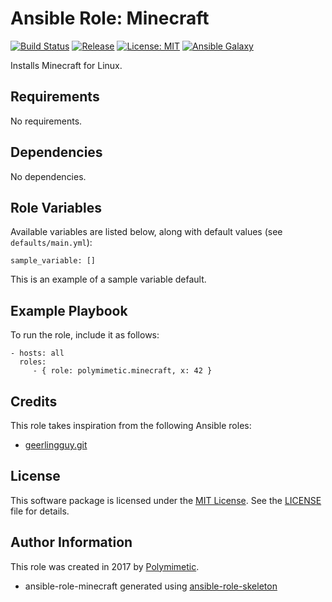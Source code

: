 # Ansible Role: Minecraft

[![Build Status](https://img.shields.io/travis/polymimetic/ansible-role-minecraft.svg?style=flat-square)](https://travis-ci.org/polymimetic/ansible-role-minecraft)
[![Release](https://img.shields.io/github/tag/polymimetic/ansible-role-minecraft.svg?style=flat-square)](https://github.com/polymimetic/ansible-role-minecraft/releases)
[![License: MIT](https://img.shields.io/badge/license-MIT%20License-brightgreen.svg?style=flat-square)](https://opensource.org/licenses/MIT)
[![Ansible Galaxy](https://img.shields.io/badge/galaxy-polymimetic.minecraft-blue.svg?style=flat-square)](https://galaxy.ansible.com/polymimetic/minecraft/)

Installs Minecraft for Linux.

## Requirements

No requirements.

## Dependencies

No dependencies.

## Role Variables

Available variables are listed below, along with default values (see `defaults/main.yml`):

    sample_variable: []

This is an example of a sample variable default.

## Example Playbook

To run the role, include it as follows:

    - hosts: all
      roles:
         - { role: polymimetic.minecraft, x: 42 }

## Credits

This role takes inspiration from the following Ansible roles:

- [geerlingguy.git](https://github.com/geerlingguy/ansible-role-git)

## License

This software package is licensed under the [MIT License](https://opensource.org/licenses/MIT). See the [LICENSE](./LICENSE) file for details.

## Author Information

This role was created in 2017 by [Polymimetic](https://github.com/polymimetic).

* ansible-role-minecraft generated using [ansible-role-skeleton](https://github.com/polymimetic/ansible-role-skeleton)